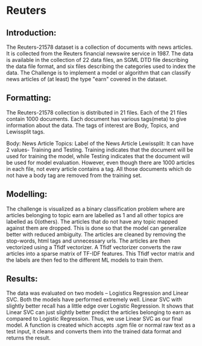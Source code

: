# Reuters

## Introduction:

The Reuters-21578 dataset is a collection of documents with news articles. It is collected from the Reuters financial newswire service in 1987. The data is available in the collection of 22 data files, an SGML DTD file describing the data file format, and six files describing the categories used to index the data. The Challenge is to implement a model or algorithm that can classify news articles of (at least) the type "earn" covered in the dataset.

## Formatting: 
The Reuters-21578 collection is distributed in 21 files. Each of
the 21 files contain 1000 documents. Each document has various tags(meta) to give information about the data. The tags of interest are Body, Topics, and Lewissplit tags.

Body: 		News Article 
Topics: 	Label of the News Article
Lewissplit: 	It can have 2 values- Training and Testing. Training indicates that the document will be used for training the model, while Testing indicates that the document will be used for model evaluation.
However, even though there are 1000 articles in each file, not every article contains a <body> tag. All those documents which do not have a body tag are removed from the training set.
## Modelling:
The challenge is visualized as a binary classification problem where are articles belonging to topic earn are labelled as 1 and all other topics are labelled as 0(others). The articles that do not have any topic mapped against them are dropped. This is done so that the model can generalize better with reduced ambiguity. The articles are cleaned by removing the stop-words, html tags and unnecessary urls. The articles are then vectorized using a Tfidf vectorizer. A Tfidf vectorizer converts the raw articles into a sparse matrix of TF-IDF features. This Tfidf vector matrix and the labels are then fed to the different ML models to train them.
## Results:
The data was evaluated on two models – Logistics Regression and Linear SVC. Both the models have performed extremely well. Linear SVC with slightly better recall has a little edge over Logistic Regression. It shows that Linear SVC can just slightly better predict the articles belonging to earn as compared to Logistic Regression. Thus, we use Linear SVC as our final model. A function is created which accepts .sgm file or normal raw text as a test input, it cleans and converts them into the trained data format and returns the result.

